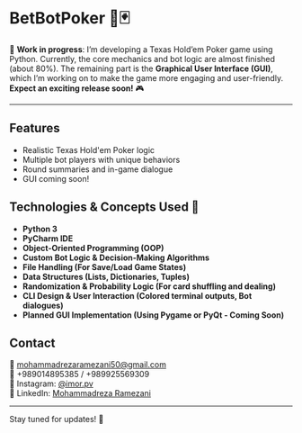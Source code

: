 # BetBotPoker 🎰🃏

🔨 **Work in progress**: I’m developing a Texas Hold’em Poker game using Python. Currently, the core mechanics and bot logic are almost finished (about 80%). The remaining part is the **Graphical User Interface (GUI)**, which I’m working on to make the game more engaging and user-friendly. **Expect an exciting release soon!** 🎮

---

## Features
- Realistic Texas Hold'em Poker logic
- Multiple bot players with unique behaviors
- Round summaries and in-game dialogue
- GUI coming soon!

## Technologies & Concepts Used 🚀

- **Python 3**  
- **PyCharm IDE**
- **Object-Oriented Programming (OOP)**
- **Custom Bot Logic & Decision-Making Algorithms**
- **File Handling (For Save/Load Game States)**
- **Data Structures (Lists, Dictionaries, Tuples)**
- **Randomization & Probability Logic (For card shuffling and dealing)**
- **CLI Design & User Interaction (Colored terminal outputs, Bot dialogues)**
- **Planned GUI Implementation (Using Pygame or PyQt - Coming Soon)**  

## Contact
📧 mohammadrezaramezani50@gmail.com  
📱 +989014895385 / +989925569309  
📸 Instagram: [@imor.pv](https://instagram.com/imor.pv)  
💼 LinkedIn: [Mohammadreza Ramezani](https://www.linkedin.com/in/mohammadreza-ramezani-a5a5452b9)

---

Stay tuned for updates! 🚀
